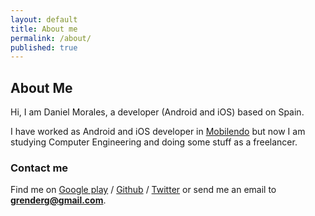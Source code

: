 ```yaml
---
layout: default
title: About me
permalink: /about/
published: true
---
```


<div id="about">
	<h2><i class="fa fa-user"></i> About Me</h2>
</div>
Hi, I am Daniel Morales, a developer (Android and iOS) based on Spain. 

I have worked as Android and iOS developer in [Mobilendo][mb] but now
I am studying Computer Engineering and doing some stuff as a freelancer.

### Contact me

Find me on [Google play][gplay] / [Github][github] / [Twitter][Twitter] or send me an email to **grenderg@gmail.com**.


[mb]: http://mobilendo.com/
[github]: https://github.com/grenderg
[gplay]: https://play.google.com/store/apps/developer?id=GrenderG
[twitter]: https://twitter.com/grenderg
